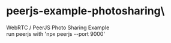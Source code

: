 # peerjs-example-photosharing\

WebRTC / PeerJS Photo Sharing Example\
run peerjs with 'npx peerjs --port 9000'

